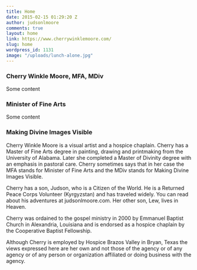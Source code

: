 ```yaml
---
title: Home
date: 2015-02-15 01:29:20 Z
author: judsonlmoore
comments: true
layout: home
link: https://www.cherrywinklemoore.com/
slug: home
wordpress_id: 1131
image: "/uploads/lunch-alone.jpg"
---
```


### Cherry Winkle Moore, MFA, MDiv

Some content

### Minister of Fine Arts

Some content

### Making Divine Images Visible

Cherry Winkle Moore is a visual artist and a hospice chaplain. Cherry has a Master of Fine Arts degree in painting, drawing and printmaking from the University of Alabama. Later she completed a Master of Divinity degree with an emphasis in pastoral care. Cherry sometimes says that in her case the MFA stands for Minister of Fine Arts and the MDiv stands for Making Divine Images Visible.

Cherry has a son, Judson, who is a Citizen of the World. He is a Returned Peace Corps Volunteer (Kyrgyzstan) and has traveled widely. You can read about his adventures at judsonlmoore.com. Her other son, Lew, lives in Heaven.

Cherry was ordained to the gospel ministry in 2000 by Emmanuel Baptist Church in Alexandria, Louisiana and is endorsed as a hospice chaplain by the Cooperative Baptist Fellowship.

Although Cherry is employed by Hospice Brazos Valley in Bryan, Texas the views expressed here are her own and not those of the agency or of any agency or of any person or organization affiliated or doing business with the agency.